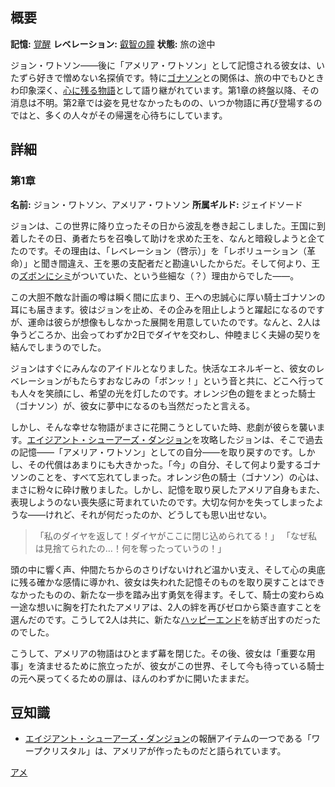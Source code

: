 <!-- title: アメリア・ワトソン -->
<!-- quote: 王様のズボンにシミがついてるぞ！ -->
<!-- chapters: 0 -->
<!-- images: (アメ 第1章プロフィール), (アメ リベスタル王国を探検中), (リコレクション - アメリア・ワトソン) -->
<!-- model: false -->

## 概要

**記憶:** [覚醒](https://youtu.be/jDmyL6CuzBU)
**レベレーション:** [叡智の瞳](#entry:eye-of-wisdom-entry)
**状態:** 旅の途中

ジョン・ワトソン――後に「アメリア・ワトソン」として記憶される彼女は、いたずら好きで憎めない名探偵です。特に[ゴナソン](#entry:gigi-entry)との関係は、旅の中でもひときわ印象深く、[心に残る物語](#entry:a-knights-tale-entry)として語り継がれています。第1章の終盤以降、その消息は不明。第2章では姿を見せなかったものの、いつか物語に再び登場するのではと、多くの人々がその帰還を心待ちにしています。

## 詳細

### 第1章

**名前:** ジョン・ワトソン、アメリア・ワトソン
**所属ギルド:** ジェイドソード

ジョンは、この世界に降り立ったその日から波乱を巻き起こしました。王国に到着したその日、勇者たちを召喚して助けを求めた王を、なんと暗殺しようと企てたのです。その理由は、「レベレーション（啓示）」を「レボリューション（革命）」と聞き間違え、王を悪の支配者だと勘違いしたからだ。そして何より、王の[ズボンにシミ](https://www.youtube.com/live/y9KKa_k2VTU?t=7108)がついていた、という些細な（？）理由からでした――。

この大胆不敵な計画の噂は瞬く間に広まり、王への忠誠心に厚い騎士ゴナソンの耳にも届きます。彼はジョンを止め、その企みを阻止しようと躍起になるのですが、運命は彼らが想像もしなかった展開を用意していたのです。なんと、2人は争うどころか、出会ってわずか2日でダイヤを交わし、仲睦まじく夫婦の契りを結んでしまうのでした。

ジョンはすぐにみんなのアイドルとなりました。快活なエネルギーと、彼女のレベレーションがもたらすおなじみの「ボンッ！」という音と共に、どこへ行っても人々を笑顔にし、希望の光を灯したのです。オレンジ色の鎧をまとった騎士（ゴナソン）が、彼女に夢中になるのも当然だったと言える。

しかし、そんな幸せな物語がまさに花開こうとしていた時、悲劇が彼らを襲います。[エイジアント・シューアーズ・ダンジョン](#entry:ancient-sewers-dungeon-entry)を攻略したジョンは、そこで過去の記憶――「アメリア・ワトソン」としての自分――を取り戻すのです。しかし、その代償はあまりにも大きかった。「今」の自分、そして何より愛するゴナソンのことを、すべて忘れてしまった。オレンジ色の騎士（ゴナソン）の心は、まさに粉々に砕け散りました。しかし、記憶を取り戻したアメリア自身もまた、表現しようのない喪失感に苛まれていたのです。大切な何かを失ってしまったような――けれど、それが何だったのか、どうしても思い出せない。

> 「私のダイヤを返して！ダイヤがここに閉じ込められてる！」
> 「なぜ私は見捨てられたの…！何を奪ったっていうの！」

頭の中に響く声、仲間たちからのさりげないけれど温かい支え、そして心の奥底に残る確かな感情に導かれ、彼女は失われた記憶そのものを取り戻すことはできなかったものの、新たな一歩を踏み出す勇気を得ます。そして、騎士の変わらぬ一途な想いに胸を打たれたアメリアは、2人の絆を再びゼロから築き直すことを選んだのです。こうして2人は共に、新たな[ハッピーエンド](https://www.youtube.com/live/WvRIdaH107U?feature=shared&t=12776)を紡ぎ出すのだったのでした。

こうして、アメリアの物語はひとまず幕を閉じた。その後、彼女は「重要な用事」を済ませるために旅立ったが、彼女がこの世界、そして今も待っている騎士の元へ戻ってくるための扉は、ほんのわずかに開いたままだ。

## 豆知識

- [エイジアント・シューアーズ・ダンジョン](#entry:ancient-sewers-dungeon-entry)の報酬アイテムの一つである「ワープクリスタル」は、アメリアが作ったものだと語られています。

[アメ](#easter:easter-ame)
